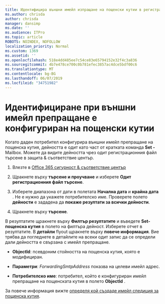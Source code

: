 ```yaml
---
title: Идентифицира външни имейл изпращане на пощенски кутии в регистрационните файлове от одита
ms.author: chrisda
author: chrisda
manager: dansimp
ms.date: ''
ms.audience: ITPro
ms.topic: article
ROBOTS: NOINDEX, NOFOLLOW
localization_priority: Normal
ms.custom: 1369
ms.assetid: ''
ms.openlocfilehash: 518e4dd485ee7c54ce83e65794152e32f4c3a836
ms.sourcegitcommit: 4b7e478ce700c0b781efec3857ac4dce5bdf00c6
ms.translationtype: MT
ms.contentlocale: bg-BG
ms.lasthandoff: 06/07/2019
ms.locfileid: "34751982"
---
```

# <a name="identify-when-external-email-forwarding-is-configured-on-mailboxes"></a>Идентифициране при външни имейл препращане е конфигуриран на пощенски кутии

Когато даден потребител конфигурира външни имейл препращане на пощенска кутия, дейността е одит като част от кратката команда **Set -** Mailbox. Можете да видите дейността чрез одит регистрационния файл търсене в защита & съответствие център.

1. Влезте в [Office 365 сигурност & съответствие център](https://protection.office.com/)

2. Щракнете върху **търсене и проучване** и изберете **Одит регистрационния файл търсене**.

3. Изберете диапазона от дати в полетата **Начална дата** и **крайна дата** . Не е нужно да укажете потребителско име. Проверете полето **дейности** е зададена да **покаже резултати за всички дейности**.

4. Щракнете върху **търсене**.

В резултатите щракнете върху **Филтър резултатите** и въведете **Set-пощенска кутия** в полето на филтъра дейност. Изберете отчет в резултатите. В **детайли** flyout щракнете върху **повече информация**. Вие трябва да погледнете в детайлите на всеки одит запис да се определи дали дейността е свързана с имейл препращане.

- **ObjectId**: псевдоним стойността на пощенска кутия, която е модифициран.

- **Параметри**: _ForwardingSmtpAddress_ показва на целеви имейл адрес.

- **Потребителско име**: потребител, който е конфигуриран имейл препращане на пощенската кутия в полето **ObjectId** .

За повече информация вижте [определя кой създаде имейл спедиция за пощенска кутия](https://docs.microsoft.com/office365/securitycompliance/auditing-troubleshooting-scenarios#determining-who-set-up-email-forwarding-for-a-mailbox).
